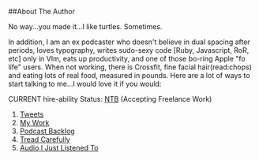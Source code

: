 ##About The Author

No way...you made it...I like turtles. Sometimes. 

In addition, I am an ex podcaster who doesn't believe in dual spacing after periods, loves typography, writes sudo-sexy code [Ruby, Javascript, RoR, etc] only in VIm, eats up productivity, and one of those bo-ring Apple "fo life" users. When not working, there is Crossfit, fine facial hair(read:chops) and eating lots of real food, measured in pounds. Here are a lot of ways to start talking to me...I would love it if you would:

CURRENT hire-ability Status: [NTB][6] (Accepting Freelance Work)

1. [Tweets][1]
1. [My Work][2]
1. [Podcast Backlog][3]
1. [Tread Carefully][4]
1. [Audio I Just Listened To][5]

[1]: http://twitter.com/#!/braidn
[2]: https://github.com/bradendouglass
[3]: http://va.wiltj.com/muf/pcepisodes/
[4]: http://www.linkedin.com/in/bradendouglass
[5]: http://www.last.fm/user/gefunk
[6]: https://gimmebar.com/view/4fe9a39629ca157e63000006/big
